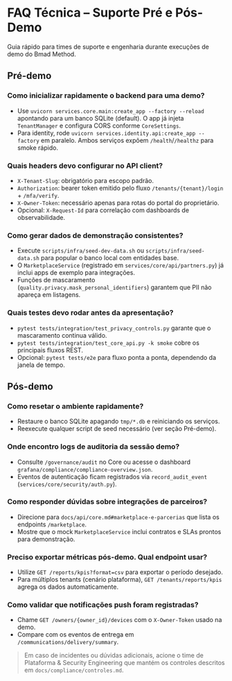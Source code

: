 # FAQ Técnica – Suporte Pré e Pós-Demo

Guia rápido para times de suporte e engenharia durante execuções de demo do Bmad Method.

## Pré-demo

### Como inicializar rapidamente o backend para uma demo?
- Use `uvicorn services.core.main:create_app --factory --reload` apontando para um banco SQLite (default). O app já injeta `TenantManager` e configura CORS conforme `CoreSettings`.
- Para identity, rode `uvicorn services.identity.api:create_app --factory` em paralelo. Ambos serviços expõem `/health`/`/healthz` para smoke rápido.

### Quais headers devo configurar no API client?
- `X-Tenant-Slug`: obrigatório para escopo padrão.
- `Authorization`: bearer token emitido pelo fluxo `/tenants/{tenant}/login` + `/mfa/verify`.
- `X-Owner-Token`: necessário apenas para rotas do portal do proprietário.
- Opcional: `X-Request-Id` para correlação com dashboards de observabilidade.

### Como gerar dados de demonstração consistentes?
- Execute `scripts/infra/seed-dev-data.sh` ou `scripts/infra/seed-data.sh` para popular o banco local com entidades base.
- O `MarketplaceService` (registrado em `services/core/api/partners.py`) já inclui apps de exemplo para integrações.
- Funções de mascaramento (`quality.privacy.mask_personal_identifiers`) garantem que PII não apareça em listagens.

### Quais testes devo rodar antes da apresentação?
- `pytest tests/integration/test_privacy_controls.py` garante que o mascaramento continua válido.
- `pytest tests/integration/test_core_api.py -k smoke` cobre os principais fluxos REST.
- Opcional: `pytest tests/e2e` para fluxo ponta a ponta, dependendo da janela de tempo.

## Pós-demo

### Como resetar o ambiente rapidamente?
- Restaure o banco SQLite apagando `tmp/*.db` e reiniciando os serviços.
- Reexecute qualquer script de seed necessário (ver seção Pré-demo).

### Onde encontro logs de auditoria da sessão demo?
- Consulte `/governance/audit` no Core ou acesse o dashboard `grafana/compliance/compliance-overview.json`.
- Eventos de autenticação ficam registrados via `record_audit_event` (`services/core/security/auth.py`).

### Como responder dúvidas sobre integrações de parceiros?
- Direcione para `docs/api/core.md#marketplace-e-parcerias` que lista os endpoints `/marketplace`.
- Mostre que o mock `MarketplaceService` inclui contratos e SLAs prontos para demonstração.

### Preciso exportar métricas pós-demo. Qual endpoint usar?
- Utilize `GET /reports/kpis?format=csv` para exportar o período desejado.
- Para múltiplos tenants (cenário plataforma), `GET /tenants/reports/kpis` agrega os dados automaticamente.

### Como validar que notificações push foram registradas?
- Chame `GET /owners/{owner_id}/devices` com o `X-Owner-Token` usado na demo.
- Compare com os eventos de entrega em `/communications/delivery/summary`.

> Em caso de incidentes ou dúvidas adicionais, acione o time de Plataforma & Security Engineering que mantém os controles descritos em `docs/compliance/controles.md`.
